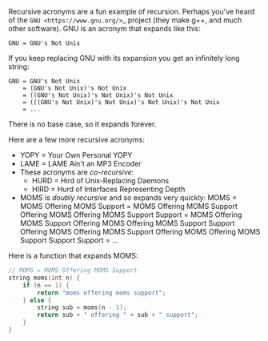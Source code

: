 Recursive acronyms are a fun example of recursion. Perhaps you've heard of the `GNU <https://www.gnu.org/>`_ project (they make g++, and much other software). GNU is an acronym that expands like this:

```
GNU = GNU's Not Unix
```

If you keep replacing GNU with its expansion you get an infinitely long string:

```
GNU = GNU's Not Unix
    = (GNU's Not Unix)'s Not Unix 
    = ((GNU's Not Unix)'s Not Unix)'s Not Unix
    = (((GNU's Not Unix)'s Not Unix)'s Not Unix)'s Not Unix 
    = ...
```

There is no base case, so it expands forever.

Here are a few more recursive acronyms:

 - YOPY = Your Own Personal YOPY
 - LAME = LAME Ain't an MP3 Encoder
 - These acronyms are *co-recursive*:
   - HURD = Hird of Unix-Replacing Daemons
   - HIRD = Hurd of Interfaces Representing Depth
 - MOMS is *doubly recursive* and so expands very quickly:
      MOMS = MOMS Offering MOMS Support
           = MOMS Offering MOMS Support Offering MOMS Offering MOMS Support 
             Support
           = MOMS Offering MOMS Support Offering MOMS Offering MOMS Support 
             Support Offering MOMS Offering MOMS Support Offering MOMS Offering 
             MOMS Support Support Support
           = ...

Here is a function that expands MOMS:

```cpp
// MOMS = MOMS Offering MOMS Support
string moms(int n) {
    if (n == 1) {
        return "moms offering moms support";
    } else {
        string sub = moms(n - 1);
        return sub + " offering " + sub + " support";
    }
}
```
